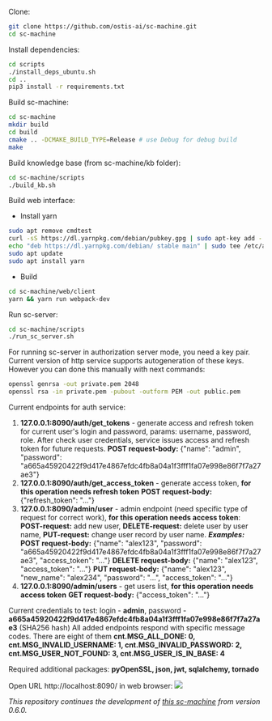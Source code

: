 Clone:

```sh
git clone https://github.com/ostis-ai/sc-machine.git
cd sc-machine
```

Install dependencies:

```sh
cd scripts
./install_deps_ubuntu.sh
cd ..
pip3 install -r requirements.txt
```

Build sc-machine:
```sh
cd sc-machine
mkdir build
cd build
cmake .. -DCMAKE_BUILD_TYPE=Release # use Debug for debug build
make
```

Build knowledge base (from sc-machine/kb folder):
```sh
cd sc-machine/scripts
./build_kb.sh
```

Build web interface:
- Install yarn
```sh
sudo apt remove cmdtest
curl -sS https://dl.yarnpkg.com/debian/pubkey.gpg | sudo apt-key add -
echo "deb https://dl.yarnpkg.com/debian/ stable main" | sudo tee /etc/apt/sources.list.d/yarn.list
sudo apt update
sudo apt install yarn
```
- Build
```sh
cd sc-machine/web/client
yarn && yarn run webpack-dev
```

Run sc-server:
```sh
cd sc-machine/scripts
./run_sc_server.sh
```

For running sc-server in authorization server mode, you need a key pair. Current version of http service supports autogeneration of these keys. However you can done this manually with next commands:

```sh
openssl genrsa -out private.pem 2048
openssl rsa -in private.pem -pubout -outform PEM -out public.pem
```

Current endpoints for auth service:

1. **127.0.0.1:8090/auth/get_tokens** - generate access and refresh token for current user's login and password, params: username, password, role. After check user credentials, service issues access and refresh token for future requests.
**POST request-body:** {"name": "admin", "password": "a665a45920422f9d417e4867efdc4fb8a04a1f3fff1fa07e998e86f7f7a27ae3"}
2.  **127.0.0.1:8090/auth/get_access_token** - generate access token, **for this operation needs refresh token**
**POST request-body:** {"refresh_token": "..."}
3. **127.0.0.1:8090/admin/user** - admin endpoint (need specific type of request for correct work), **for this operation needs access token**:
**POST-request:** add new user,
**DELETE-request:** delete user by user name,
**PUT-request:** change user record by user name.
_**Examples:**_
**POST request-body:** {"name": "alex123", "password": "a665a45920422f9d417e4867efdc4fb8a04a1f3fff1fa07e998e86f7f7a27ae3", "access_token": "..."}
**DELETE request-body:** {"name": "alex123", "access_token": "..."}
**PUT request-body:** {"name": "alex123", "new_name": "alex234", "password": "...", "access_token": "..."}
4.  **127.0.0.1:8090/admin/users** - get users list, **for this operation needs access token**
**GET request-body:** {"access_token": "..."}

Current credentials to test: login - **admin**, password - **a665a45920422f9d417e4867efdc4fb8a04a1f3fff1fa07e998e86f7f7a27ae3** (SHA256 hash)
All added endpoints respond with specific message codes.
There are eight of them
        **cnt.MSG_ALL_DONE: 0,
        cnt.MSG_INVALID_USERNAME: 1,
        cnt.MSG_INVALID_PASSWORD: 2,
        cnt.MSG_USER_NOT_FOUND: 3,
        cnt.MSG_USER_IS_IN_BASE: 4**

Required additional packages:
**pyOpenSSL, json, jwt, sqlalchemy, tornado**

Open URL http://localhost:8090/ in web browser:
![](https://i.imgur.com/wibISSV.png)


*This repository continues the development of [this sc-machine](https://github.com/ostis-dev/sc-machine) from version 0.6.0.*
